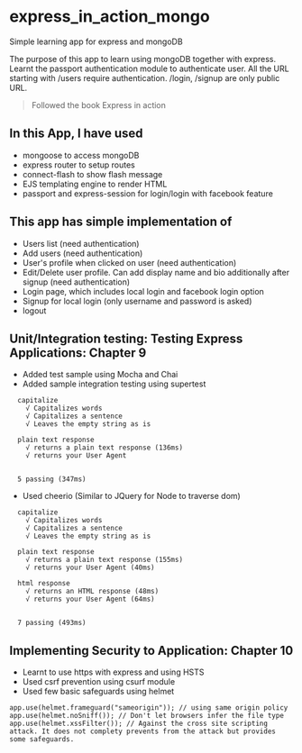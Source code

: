 # express_in_action_mongo
Simple learning app for express and mongoDB

The purpose of this app to learn using mongoDB together with express. Learnt the passport authentication module to authenticate user. All the URL starting with /users require authentication. /login, /signup are only public URL.

> Followed the book Express in action

## In this App, I have used
- mongoose to access mongoDB
- express router to setup routes
- connect-flash to show flash message
- EJS templating engine to render HTML
- passport and express-session for login/login with facebook feature


## This app has simple implementation of
- Users list (need authentication)
- Add users (need authentication)
- User's profile when clicked on user (need authentication)
- Edit/Delete user profile. Can add display name and bio additionally after signup (need authentication)
- Login page, which includes local login and facebook login option
- Signup for local login (only username and password is asked)
- logout

## Unit/Integration testing: Testing Express Applications: Chapter 9
- Added test sample using Mocha and Chai
- Added sample integration testing using supertest
```
  capitalize
    √ Capitalizes words
    √ Capitalizes a sentence
    √ Leaves the empty string as is

  plain text response
    √ returns a plain text response (136ms)
    √ returns your User Agent


  5 passing (347ms)
```
- Used cheerio (Similar to JQuery for Node to traverse dom)
```
  capitalize
    √ Capitalizes words
    √ Capitalizes a sentence
    √ Leaves the empty string as is

  plain text response
    √ returns a plain text response (155ms)
    √ returns your User Agent (40ms)

  html response
    √ returns an HTML response (48ms)
    √ returns your User Agent (64ms)


  7 passing (493ms)
```

## Implementing Security to Application: Chapter 10
- Learnt to use https with express and using HSTS
- Used csrf prevention using csurf module
- Used few basic safeguards using helmet
```
app.use(helmet.frameguard("sameorigin")); // using same origin policy
app.use(helmet.noSniff()); // Don't let browsers infer the file type
app.use(helmet.xssFilter()); // Against the cross site scripting attack. It does not complety prevents from the attack but provides some safeguards.
```